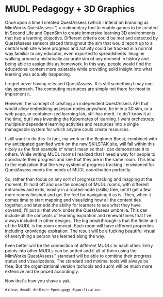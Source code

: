 # MUDL Pedagogy + 3D Graphics

Once upon a time I created QuestAssess (which I intend on branding as
MimWorks QuestAssess™) a rudimentary tool to enable games to be created
in Second Life and OpenSim to create immersive learning 3D environments
that had a learning objective. Different criteria could be met and
detected by QuestAssess sensors placed throughout the sim that would
report up to a central web site where progress and activity could be
tracked in a normal way familiar to any educator, even exported to
spreadsheets. Imagine walking around a historically accurate sim of any
moment in history and being able to assign this as homework. In this
way, people would find the educational content more palatable while
providing solid insight into what learning was actually happening.

I regret never having released QuestAssess. It is still something I may
one day approach. The computing resources are simply not there for most
to implement it.

However, the concept of creating an independent QuestAssess API that
would allow embedding assessor nodes *anywhere*, be in in a 3D sim, or a
web page, or container-zed learning lab, still has merit. I didn't know
it at the time, but I was inventing the Kubernetes of learning. I want
orchestrate multiple independent learning activities and resources into
a single manageable system for which anyone could create resources.

I still want to do this. In fact, my work on the Beginner Boost,
combined with my anticipated gamified work on the new SKILSTAK site,
will fall within this nicely as the first example of what I mean so that
I can demonstrate it to others. While writing MUDL rooms I realized that
I need a way for people to coordinate their progress and see that they
are in the same room. This lead to the realization that the very system
of progress tracking I envisioned for QuestAssess meets the needs of
MUDL coordination perfectly.

So, rather than focus on any sort of progress tracking and mapping at
the moment, I'll hold off and use the concept of MUDL rooms, with
different entrances and exits, mostly in a rooted-node (skills) tree,
until I get a few more rooms finished and get the feel for navigating it
as is. Then, when it comes time to start mapping and visualizing how all
the content ties together, and later add the ability for learners to see
what they have covered, I'll put all that work under the QuestAssess
umbrella. This can include all the concepts of learning expiration and
renewal times that I've always included in other designs. The big
breakthrough is that the finite unit of the MUDL is the room concept.
Each room will have different properties including knowledge expiration.
The result will be a fucking beautiful visual of everything a person has
learned along the way.

Even better will be the connection of different MUDLs to each other.
Entry points into other MUDLs can be added and if all of them using the
MimWorks QuestAssess™ standard will be able to combine their progress
status and visualizations. The standard and minimal tools will always be
free. But the organizational version (schools and such) will be much
more extensive and be priced accordingly.

Now that's how you shave a yak.

    #ideas #mudl #edtech #pedagogy #gamification
